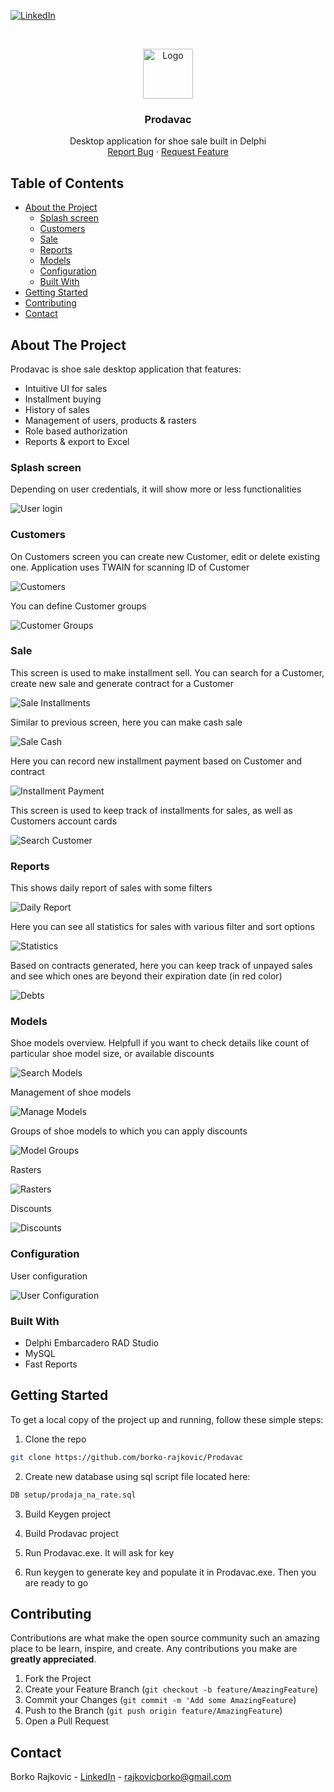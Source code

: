 [![LinkedIn][linkedin-shield]][linkedin-url]

<!-- PROJECT LOGO -->
<br />
<p align="center">
  <a href="https://github.com/borko-rajkovic/Prodavac">
    <img src="./Resources/Pictures/Prodavac_Icon1.ico" alt="Logo" width="80" height="80">
  </a>

  <h3 align="center">Prodavac</h3>

  <p align="center">
    Desktop application for shoe sale built in Delphi
    <br />
    <a href="https://github.com/borko-rajkovic/Prodavac/issues">Report Bug</a>
    ·
    <a href="https://github.com/borko-rajkovic/Prodavac/issues">Request Feature</a>
  </p>
</p>

<!-- TABLE OF CONTENTS -->

## Table of Contents

- [About the Project](#about-the-project)
  - [Splash screen](#splash-screen)
  - [Customers](#customers)
  - [Sale](#sale)
  - [Reports](#reports)
  - [Models](#models)
  - [Configuration](#configuration)
  - [Built With](#built-with)
- [Getting Started](#getting-started)
- [Contributing](#contributing)
- [Contact](#contact)

<!-- ABOUT THE PROJECT -->

## About The Project

Prodavac is shoe sale desktop application that features:
- Intuitive UI for sales
- Installment buying
- History of sales
- Management of users, products & rasters
- Role based authorization
- Reports & export to Excel

### Splash screen

Depending on user credentials, it will show more or less functionalities

![User login][user-login]

### Customers

On Customers screen you can create new Customer, edit or delete existing one. Application uses TWAIN for scanning ID of Customer

![Customers][customers]

You can define Customer groups

![Customer Groups][customer-groups]

### Sale


This screen is used to make installment sell. You can search for a Customer, create new sale and generate contract for a Customer

![Sale Installments][sale-installments]

Similar to previous screen, here you can make cash sale

![Sale Cash][sale-cash]

Here you can record new installment payment based on Customer and contract

![Installment Payment][installment-payment]

This screen is used to keep track of installments for sales, as well as Customers account cards

![Search Customer][search-customer-and-his-card]

### Reports

This shows daily report of sales with some filters

![Daily Report][daily-report]

Here you can see all statistics for sales with various filter and sort options

![Statistics][statistics]

Based on contracts generated, here you can keep track of unpayed sales and see which ones are beyond their expiration date (in red color)

![Debts][debts]

### Models

Shoe models overview. Helpfull if you want to check details like count of particular shoe model size, or available discounts

![Search Models][search-models]

Management of shoe models

![Manage Models][manage-models]

Groups of shoe models to which you can apply discounts

![Model Groups][model-groups]

Rasters

![Rasters][rasters]

Discounts

![Discounts][discounts]

### Configuration

User configuration

![User Configuration][user-configuration]


### Built With

- Delphi Embarcadero RAD Studio
- MySQL
- Fast Reports

<!-- GETTING STARTED -->

## Getting Started

To get a local copy of the project up and running, follow these simple steps:

1. Clone the repo

```sh
git clone https://github.com/borko-rajkovic/Prodavac
```

2. Create new database using sql script file located here:

```sh
DB setup/prodaja_na_rate.sql
```

3. Build Keygen project

4. Build Prodavac project

5. Run Prodavac.exe. It will ask for key

6. Run keygen to generate key and populate it in Prodavac.exe. Then you are ready to go

<!-- CONTRIBUTING -->

## Contributing

Contributions are what make the open source community such an amazing place to be learn, inspire, and create. Any contributions you make are **greatly appreciated**.

1. Fork the Project
2. Create your Feature Branch (`git checkout -b feature/AmazingFeature`)
3. Commit your Changes (`git commit -m 'Add some AmazingFeature`)
4. Push to the Branch (`git push origin feature/AmazingFeature`)
5. Open a Pull Request

<!-- CONTACT -->

## Contact

Borko Rajkovic - [LinkedIn](https://linkedin.com/in/othneildrew) - rajkovicborko@gmail.com

<!-- MARKDOWN LINKS & IMAGES -->

[linkedin-shield]: https://img.shields.io/badge/-LinkedIn-black.svg?style=flat-square&logo=linkedin&colorB=555
[linkedin-url]: https://linkedin.com/in/borko-rajkovic/
[user-login]: ./Resources/Screenshots/User/Login.png
[user-configuration]: ./Resources/Screenshots/User/Configuration.png
[customers]: ./Resources/Screenshots/Customers/Customers.png
[customer-groups]: ./Resources/Screenshots/Customers/Customer%20groups.png
[daily-report]: ./Resources/Screenshots/Reports/Daily%20report.png
[statistics]: ./Resources/Screenshots/Reports/Statistics.png
[debts]: ./Resources/Screenshots/Reports/Debts.png
[sale-installments]: ./Resources/Screenshots/Sale/Sale-installments.png
[sale-cash]: ./Resources/Screenshots/Sale/Sale-cash.png
[installment-payment]: ./Resources/Screenshots/Sale/Installment%20payment.png
[search-customer-and-his-card]: ./Resources/Screenshots/Sale/Search%20Customer%20and%20his%20card.png
[search-models]: ./Resources/Screenshots/Models/Search%20models.png
[manage-models]: ./Resources/Screenshots/Models/Manage%20models.png
[model-groups]: ./Resources/Screenshots/Models/Model%20groups.png
[rasters]: ./Resources/Screenshots/Models/Rasters.png
[discounts]: ./Resources/Screenshots/Models/Discounts.png
